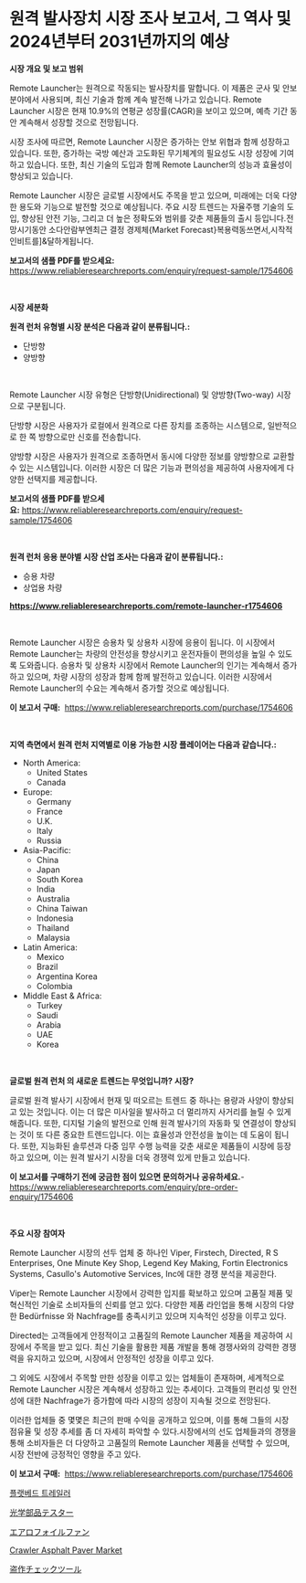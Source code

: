 <p><h1>원격 발사장치 시장 조사 보고서, 그 역사 및 2024년부터 2031년까지의 예상</h1></p><p><strong>시장 개요 및 보고 범위</strong></p>
<p><p>Remote Launcher는 원격으로 작동되는 발사장치를 말합니다. 이 제품은 군사 및 안보 분야에서 사용되며, 최신 기술과 함께 계속 발전해 나가고 있습니다. Remote Launcher 시장은 현재 10.9%의 연평균 성장률(CAGR)을 보이고 있으며, 예측 기간 동안 계속해서 성장할 것으로 전망됩니다.</p><p>시장 조사에 따르면, Remote Launcher 시장은 증가하는 안보 위협과 함께 성장하고 있습니다. 또한, 증가하는 국방 예산과 고도화된 무기체계의 필요성도 시장 성장에 기여하고 있습니다. 또한, 최신 기술의 도입과 함께 Remote Launcher의 성능과 효율성이 향상되고 있습니다.</p><p>Remote Launcher 시장은 글로벌 시장에서도 주목을 받고 있으며, 미래에는 더욱 다양한 용도와 기능으로 발전할 것으로 예상됩니다. 주요 시장 트렌드는 자율주행 기술의 도입, 향상된 안전 기능, 그리고 더 높은 정확도와 범위를 갖춘 제품들의 출시 등입니다.전망시기동안 소다안람부엔최근 결정 경제체{Market Forecast}복용력동쓰면서,시작적인비트를]&달하게됩니다.</p></p>
<p><strong>보고서의 샘플 PDF를 받으세요:</strong> <a href="https://www.reliableresearchreports.com/enquiry/request-sample/1754606">https://www.reliableresearchreports.com/enquiry/request-sample/1754606</a></p>
<p>&nbsp;</p>
<p><strong>시장 세분화</strong></p>
<p><strong>원격 런처 유형별 시장 분석은 다음과 같이 분류됩니다.:</strong></p>
<p><ul><li>단방향</li><li>양방향</li></ul></p>
<p>&nbsp;</p>
<p><p>Remote Launcher 시장 유형은 단방향(Unidirectional) 및 양방향(Two-way) 시장으로 구분됩니다. </p><p>단방향 시장은 사용자가 로컬에서 원격으로 다른 장치를 조종하는 시스템으로, 일반적으로 한 쪽 방향으로만 신호를 전송합니다. </p><p>양방향 시장은 사용자가 원격으로 조종하면서 동시에 다양한 정보를 양방향으로 교환할 수 있는 시스템입니다. 이러한 시장은 더 많은 기능과 편의성을 제공하여 사용자에게 다양한 선택지를 제공합니다.</p></p>
<p><strong>보고서의 샘플 PDF를 받으세요:</strong>&nbsp;<a href="https://www.reliableresearchreports.com/enquiry/request-sample/1754606">https://www.reliableresearchreports.com/enquiry/request-sample/1754606</a></p>
<p>&nbsp;</p>
<p><strong> 원격 런처 응용 분야별 시장 산업 조사는 다음과 같이 분류됩니다.:</strong></p>
<p><ul><li>승용 차량</li><li>상업용 차량</li></ul></p>
<p><strong><a href="https://www.reliableresearchreports.com/remote-launcher-r1754606">https://www.reliableresearchreports.com/remote-launcher-r1754606</a></strong></p>
<p>&nbsp;</p>
<p><p>Remote Launcher 시장은 승용차 및 상용차 시장에 응용이 됩니다. 이 시장에서 Remote Launcher는 차량의 안전성을 향상시키고 운전자들이 편의성을 높일 수 있도록 도와줍니다. 승용차 및 상용차 시장에서 Remote Launcher의 인기는 계속해서 증가하고 있으며, 차량 시장의 성장과 함께 함께 발전하고 있습니다. 이러한 시장에서 Remote Launcher의 수요는 계속해서 증가할 것으로 예상됩니다.</p></p>
<p><strong>이 보고서 구매:</strong>&nbsp; <a href="https://www.reliableresearchreports.com/purchase/1754606">https://www.reliableresearchreports.com/purchase/1754606</a></p>
<p>&nbsp;</p>
<p><strong>지역 측면에서 원격 런처 지역별로 이용 가능한 시장 플레이어는 다음과 같습니다.:</strong></p>
<p><ul>
    <li>
        North America:
        <ul>
            <li>United States</li>
            <li>Canada</li>
        </ul>
    </li>
    <li>
        Europe:
        <ul>
            <li>Germany</li>
            <li>France</li>
            <li>U.K.</li>
            <li>Italy</li>
            <li>Russia</li>
        </ul>
    </li>
    <li>
        Asia-Pacific:
        <ul>
            <li>China</li>
            <li>Japan</li>
            <li>South Korea</li>
            <li>India</li>
            <li>Australia</li>
            <li>China Taiwan</li>
            <li>Indonesia</li>
            <li>Thailand</li>
            <li>Malaysia</li>
        </ul>
    </li>
    <li>
        Latin America:
        <ul>
            <li>Mexico</li>
            <li>Brazil</li>
            <li>Argentina Korea</li>
            <li>Colombia</li>
        </ul>
    </li>
    <li>
        Middle East & Africa:
        <ul>
            <li>Turkey</li>
            <li>Saudi</li>
            <li>Arabia</li>
            <li>UAE</li>
            <li>Korea</li>
        </ul>
    </li>
    </ul></p>
<p>&nbsp;</p>
<p><strong>글로벌 원격 런처 의 새로운 트렌드는 무엇입니까? 시장?</strong></p>
<p><p>글로벌 원격 발사기 시장에서 현재 및 떠오르는 트렌드 중 하나는 용량과 사양이 향상되고 있는 것입니다. 이는 더 많은 미사일을 발사하고 더 멀리까지 사거리를 늘릴 수 있게 해줍니다. 또한, 디지털 기술의 발전으로 인해 원격 발사기의 자동화 및 연결성이 향상되는 것이 또 다른 중요한 트렌드입니다. 이는 효율성과 안전성을 높이는 데 도움이 됩니다. 또한, 지능화된 솔루션과 다중 임무 수행 능력을 갖춘 새로운 제품들이 시장에 등장하고 있으며, 이는 원격 발사기 시장을 더욱 경쟁력 있게 만들고 있습니다.</p></p>
<p><strong>이 보고서를 구매하기 전에 궁금한 점이 있으면 문의하거나 공유하세요.</strong>- <a href="https://www.reliableresearchreports.com/enquiry/pre-order-enquiry/1754606">https://www.reliableresearchreports.com/enquiry/pre-order-enquiry/1754606</a></p>
<p>&nbsp;</p>
<p><strong>주요 시장 참여자</strong></p>
<p><p>Remote Launcher 시장의 선두 업체 중 하나인 Viper, Firstech, Directed, R S Enterprises, One Minute Key Shop, Legend Key Making, Fortin Electronics Systems, Casullo's Automotive Services, Inc에 대한 경쟁 분석을 제공한다.</p><p>Viper는 Remote Launcher 시장에서 강력한 입지를 확보하고 있으며 고품질 제품 및 혁신적인 기술로 소비자들의 신뢰를 얻고 있다. 다양한 제품 라인업을 통해 시장의 다양한 Bedürfnisse 와 Nachfrage를 충족시키고 있으며 지속적인 성장을 이루고 있다.</p><p>Directed는 고객들에게 안정적이고 고품질의 Remote Launcher 제품을 제공하여 시장에서 주목을 받고 있다. 최신 기술을 활용한 제품 개발을 통해 경쟁사와의 강력한 경쟁력을 유지하고 있으며, 시장에서 안정적인 성장을 이루고 있다.</p><p>그 외에도 시장에서 주목할 만한 성장을 이루고 있는 업체들이 존재하며, 세계적으로 Remote Launcher 시장은 계속해서 성장하고 있는 추세이다. 고객들의 편리성 및 안전성에 대한 Nachfrage가 증가함에 따라 시장의 성장이 지속될 것으로 전망된다.</p><p>이러한 업체들 중 몇몇은 최근의 판매 수익을 공개하고 있으며, 이를 통해 그들의 시장 점유율 및 성장 추세를 좀 더 자세히 파악할 수 있다.시장에서의 선도 업체들과의 경쟁을 통해 소비자들은 더 다양하고 고품질의 Remote Launcher 제품을 선택할 수 있으며, 시장 전반에 긍정적인 영향을 주고 있다.</p></p>
<p><strong>이 보고서 구매:</strong>&nbsp;&nbsp;<a href="https://www.reliableresearchreports.com/purchase/1754606">https://www.reliableresearchreports.com/purchase/1754606</a></p>
<p><p><a href="https://medium.com/@tammyholmes1955/%ED%94%8C%EB%9E%AB%EB%B2%A0%EB%93%9C-%ED%8A%B8%EB%A0%88%EC%9D%BC%EB%9F%AC-%EC%8B%9C%EC%9E%A5-2031%EB%85%84%EA%B9%8C%EC%A7%80%EC%9D%98-%ED%8A%B8%EB%A0%8C%EB%93%9C-%EC%98%88%EC%B8%A1-%EB%B0%8F-%EA%B2%BD%EC%9F%81-%EB%B6%84%EC%84%9D-275849592b25">플랫베드 트레일러</a></p><p><a href="https://github.com/one-cool-chick/Market-Research-Report-List-1/blob/main/723208227956.md">光学部品テスター</a></p><p><a href="https://medium.com/@michaelerde565/%E3%82%A8%E3%82%A2%E3%83%AD%E3%83%95%E3%82%A9%E3%82%A4%E3%83%AB%E3%83%95%E3%82%A1%E3%83%B3%E5%B8%82%E5%A0%B4%E3%81%AE%E8%A6%8F%E6%A8%A1-cagr-%E3%83%88%E3%83%AC%E3%83%B3%E3%83%89%E3%81%AF2024%E5%B9%B4%E3%81%8B%E3%82%892030%E5%B9%B4%E3%81%AB%E3%81%8B%E3%81%91%E3%81%A6%E3%81%A7%E3%81%99-660aa534b74a">エアロフォイルファン</a></p><p><a href="https://github.com/dimitrishawkinswaynenp91rgz/Market-Research-Report-List-2/blob/main/crawler-asphalt-paver-market.md">Crawler Asphalt Paver Market</a></p><p><a href="https://medium.com/@isabeleterson7845/%E3%83%97%E3%83%A9%E3%82%AE%E3%82%A2%E3%83%AA%E3%82%BA%E3%83%A0%E3%83%81%E3%82%A7%E3%83%83%E3%82%AB%E3%83%BC%E3%83%84%E3%83%BC%E3%83%AB%E5%B8%82%E5%A0%B4%E3%81%AE%E8%A6%8F%E6%A8%A1%E3%81%AF-%E4%B8%96%E7%95%8C%E7%94%A3%E6%A5%AD%E3%81%AB%E3%81%8A%E3%81%91%E3%82%8B%E6%9C%80%E9%81%A9%E3%81%AA%E3%83%9E%E3%83%BC%E3%82%B1%E3%83%86%E3%82%A3%E3%83%B3%E3%82%B0%E3%83%81%E3%83%A3%E3%83%8D%E3%83%AB%E3%82%92%E6%98%8E%E3%82%89%E3%81%8B%E3%81%AB%E3%81%97%E3%81%BE%E3%81%99-e1d389a0d8d9">盗作チェックツール</a></p></p>